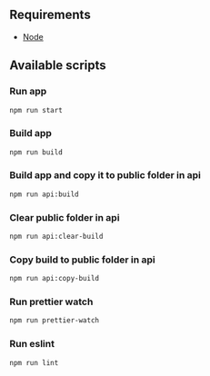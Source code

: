 ## Requirements
* [Node](https://nodejs.org/)

## Available scripts
### Run app
```sh
npm run start
```

### Build app
```sh
npm run build
```

### Build app and copy it to public folder in api
```sh
npm run api:build
```

### Clear public folder in api
```sh
npm run api:clear-build
```

### Copy build to public folder in api
```sh
npm run api:copy-build
```

### Run prettier watch
```sh
npm run prettier-watch
```

### Run eslint
```sh
npm run lint
```

